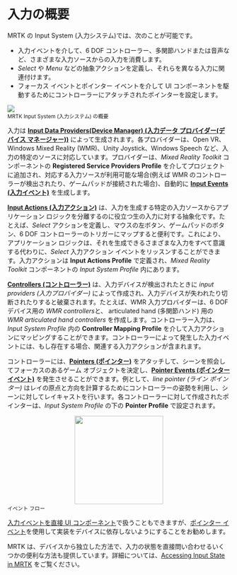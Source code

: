 # 入力の概要

MRTK の Input System (入力システム)では、次のことが可能です。

- 入力イベントを介して、6 DOF コントローラー、多関節ハンドまたは音声など、さまざまな入力ソースからの入力を消費します。
- *Select* や *Menu* などの抽象アクションを定義し、それらを異なる入力に関連付けます。
- フォーカス イベントとポインター イベントを介して UI コンポーネントを駆動するためにコントローラーにアタッチされたポインターを設定します。

<img src="../../Documentation/Images/Input/MRTK_InputSystem.png" style="display:block;margin-left:auto;margin-right:auto;">
<sup>MRTK Input System (入力システム) の概要</sup>

入力は [**Input Data Providers(Device Manager) (入力データ プロバイダー(デバイス マネージャー))**](InputProviders.md) によって生成されます。各プロバイダーは、Open VR、Windows Mixed Reality (WMR)、Unity Joystick、Windows Speech など、入力の特定のソースに対応しています。プロバイダーは、*Mixed Reality Toolkit* コンポーネントの **Registered Service Providers Profile** を介してプロジェクトに追加され、対応する入力ソースが利用可能な場合(例えば WMR のコントローラーが検出されたり、ゲームパッドが接続された場合)、自動的に [**Input Events (入力イベント)**](InputEvents.md) を生成します。

[**Input Actions (入力アクション)**](InputActions.md) は、入力を生成する特定の入力ソースからアプリケーション ロジックを分離するのに役立つ生の入力に対する抽象化です。たとえば、*Select* アクションを定義し、マウスの左ボタン、ゲームパッドのボタン、6 DOF コントローラーのトリガーにマップすると便利です。これにより、アプリケーション ロジックは、それを生成できるさまざまな入力をすべて意識する代わりに、*Select* 入力アクション イベントをリッスンすることができます。入力アクションは **Input Actions Profile** で定義され、*Mixed Reality Toolkit* コンポーネントの *Input System Profile* 内にあります。

[**Controllers (コントローラー)**](Controllers.md) は、入力デバイスが検出されたときに *input providers (入力プロバイダー)* によって作成され、入力デバイスが失われたり切断されたりすると破棄されます。たとえば、WMR 入力プロバイダーは、6 DOF デバイス用の *WMR controllers*と、 articulated hand (多関節ハンド) 用の *WMR articulated hand controllers* を作成します。コントローラー入力は、*Input System Profile* 内の **Controller Mapping Profile** を介して入力アクションにマッピングすることができます。コントローラーによって発生した入力イベントには、もし存在する場合、関連する入力アクションが含まれます。

コントローラーには、[**Pointers (ポインター)**](Pointers.md) をアタッチして、シーンを照会してフォーカスのあるゲーム オブジェクトを決定し、[**Pointer Events (ポインター イベント)**](Pointers.md#pointer-event-interfaces) を発生させることができます。例として、*line pointer (ライン ポインター)* はレイの原点と方向を計算するためにコントローラーの姿勢を利用し、シーンに対してレイキャストを行います。各コントローラーに対して作成されたポインターは、*Input System Profile* の下の **Pointer Profile** で設定されます。

<img src="../../Documentation/Images/Input/MRTK_Input_EventFlow.png" width="200px" style="display:block;margin-left:auto;margin-right:auto;">
<sup>イベント フロー</sup>

[入力イベントを直接 UI コンポーネント](InputEvents.md)で扱うこともできますが、[ポインター イベント](pointers.md#pointer-event-interfaces)を使用して実装をデバイスに依存しないようにすることをお勧めします。

MRTK は、デバイスから独立した方法で、入力の状態を直接問い合わせるいくつかの便利な方法も提供しています。詳細については、[Accessing Input State in MRTK](InputState.md) をご覧ください。
